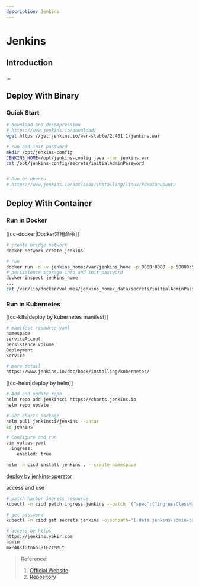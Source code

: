 ```yaml
---
description: Jenkins
---
```


# Jenkins

## Introduction
...


## Deploy With Binary
### Quick Start
```bash
# download and decompression
# https://www.jenkins.io/download/
wget https://get.jenkins.io/war-stable/2.401.1/jenkins.war

# run and init password
mkdir /opt/jenkins-config
JENKINS_HOME=/opt/jenkins-config java -jar jenkins.war
cat /opt/jenkins-config/secrets/initialAdminPassword


# Run On Ubuntu
# https://www.jenkins.io/doc/book/installing/linux/#debianubuntu
```

## Deploy With Container
### Run in Docker
[[cc-docker|Docker常用命令]]
```bash
# create bridge network
docker network create jenkins

# run 
docker run -d -v jenkins_home:/var/jenkins_home -p 8080:8080 -p 50000:50000 --restart=on-failure jenkins/jenkins:lts-jdk11 --name jenkins
# persistence storage info and init password
docker inspect jenkins_home
...
cat /var/lib/docker/volumes/jenkins_home/_data/secrets/initialAdminPassword 
```

### Run in Kubernetes
[[cc-k8s|deploy by kubernetes manifest]]
```bash
# manifest resource yaml
namespace
serviceAccout
persistence volume
Deployment
Service

# more detail
https://www.jenkins.io/doc/book/installing/kubernetes/
```

[[cc-helm|deploy by helm]]
```bash
# Add and update repo
helm repo add jenkinsci https://charts.jenkins.io
helm repo update

# Get charts package
helm pull jenkinsci/jenkins --untar  
cd jenkins

# Configure and run
vim values.yaml
  ingress:
    enabled: true

helm -n cicd install jenkins . --create-namespace

```

[deploy by jenkins-operator](https://jenkinsci.github.io/kubernetes-operator/docs/getting-started/latest/)

access and use
```bash
# patch harbor ingress resource
kubectl -n cicd patch ingress jenkins --patch '{"spec":{"ingressClassName": "nginx"}}'

# get password
kubectl -n cicd get secrets jenkins -ojsonpath='{.data.jenkins-admin-password}' |base64 -d 

# access by https
https://jenkins.yakir.com
admin
mxP4KKfGtn6hJ8IF2zMMLt
```



> Reference:
> 1. [Official Website](https://www.jenkins.io/doc/book/installing/)
> 2. [Repository](https://github.com/jenkinsci/jenkins)
